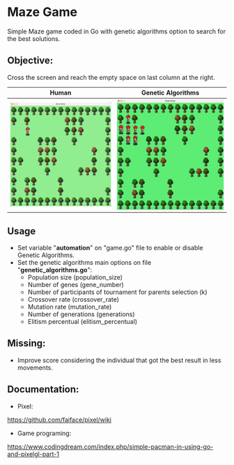 # Maze Game
Simple Maze game coded in Go with genetic algorithms option to search for the best solutions.

## Objective:
Cross the screen and reach the empty space on last column at the right.

**Human** | **Genetic Algorithms**
:-------------------------:|:-------------------------:
<img width="430" alt="horizontal" src="https://github.com/cassianoperin/Maze_Game/blob/main/Images/maze-human.png">  |  <img width="430" alt="vertical" src="https://github.com/cassianoperin/Maze_Game/blob/main/Images/maze-automations.gif">

## Usage
- Set variable "**automation**" on "game.go" file to enable or disable Genetic Algorithms.
- Set the genetic algorithms main options on file "**genetic_algorithms.go**":
  - Population size (population_size)
  - Number of genes (gene_number)
  - Number of participants of tournament for parents selection (k)
  - Crossover rate (crossover_rate)
  - Mutation rate (mutation_rate)
  - Number of generations (generations)
  - Elitism percentual (elitism_percentual)

## Missing:
- Improve score considering the individual that got the best result in less movements.

## Documentation:

- Pixel:

https://github.com/faiface/pixel/wiki

- Game programing:

https://www.codingdream.com/index.php/simple-pacman-in-using-go-and-pixelgl-part-1
